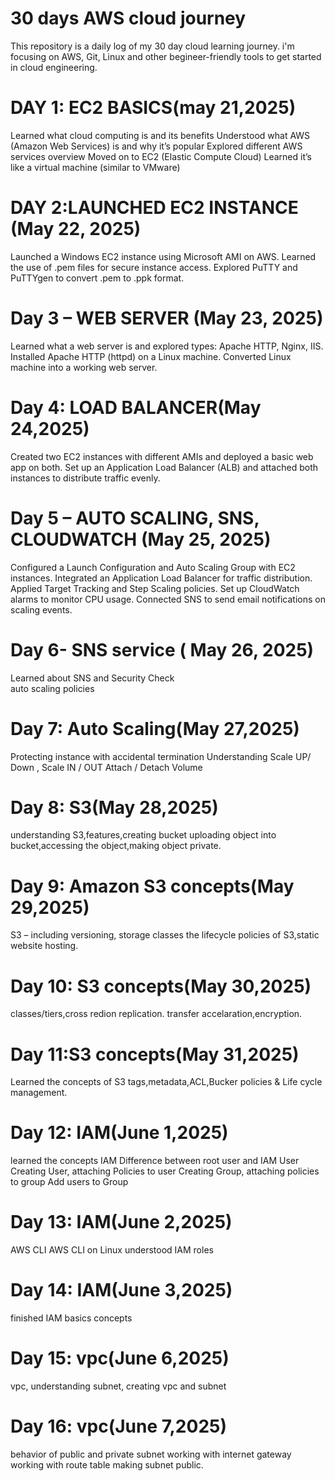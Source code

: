 # 30 days AWS cloud journey
This repository is a daily log of my 30 day cloud learning journey.
i'm focusing on AWS, Git, Linux and other begineer-friendly tools to get started in cloud engineering.

# DAY 1: EC2 BASICS(may 21,2025)
Learned what cloud computing is and its benefits
Understood what AWS (Amazon Web Services) is and why it’s popular
Explored different AWS services overview
Moved on to EC2 (Elastic Compute Cloud)
Learned it’s like a virtual machine (similar to VMware)

# DAY 2:LAUNCHED EC2 INSTANCE (May 22, 2025)
Launched a Windows EC2 instance using Microsoft AMI on AWS.
Learned the use of .pem files for secure instance access.
Explored PuTTY and PuTTYgen to convert .pem to .ppk format.

# Day 3 – WEB SERVER (May 23, 2025)
Learned what a web server is and explored types: Apache HTTP, Nginx, IIS.
Installed Apache HTTP (httpd) on a Linux machine.
Converted Linux machine into a working web server.

# Day 4: LOAD BALANCER(May 24,2025)
Created two EC2 instances with different AMIs and deployed a basic web app on both.
Set up an Application Load Balancer (ALB) and attached both instances to distribute traffic evenly.

# Day 5 – AUTO SCALING, SNS, CLOUDWATCH (May 25, 2025)
Configured a Launch Configuration and Auto Scaling Group with EC2 instances.
Integrated an Application Load Balancer for traffic distribution.
Applied Target Tracking and Step Scaling policies.
Set up CloudWatch alarms to monitor CPU usage.
Connected SNS to send email notifications on scaling events.

# Day 6- SNS service ( May 26, 2025)
Learned about SNS and Security Check  
auto scaling policies

# Day 7: Auto Scaling(May 27,2025)
Protecting instance with accidental termination
Understanding   Scale UP/ Down , Scale IN / OUT
Attach / Detach Volume

# Day 8: S3(May 28,2025)
understanding S3,features,creating bucket
uploading object into bucket,accessing the object,making object private.

# Day 9: Amazon S3 concepts(May 29,2025)
S3 – including versioning, storage classes
the lifecycle policies of S3,static website hosting.  

# Day 10: S3 concepts(May 30,2025)
classes/tiers,cross redion replication.
transfer accelaration,encryption.

# Day 11:S3 concepts(May 31,2025)
 Learned the concepts of S3 tags,metadata,ACL,Bucker policies &
 Life cycle management.

 # Day 12: IAM(June 1,2025)
 learned the concepts IAM
 Difference between root user and IAM User
 Creating User, attaching Policies to user
 Creating Group, attaching policies to group
 Add users to Group

# Day 13: IAM(June 2,2025)
AWS CLI
AWS CLI on Linux
understood IAM roles

# Day 14: IAM(June 3,2025)
finished IAM basics concepts 

# Day 15: vpc(June 6,2025)
vpc, understanding subnet, creating vpc and subnet

# Day 16: vpc(June 7,2025)
behavior of public and private subnet
working with internet gateway
working with route table
making subnet public.





